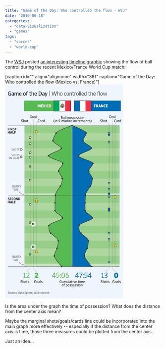 ```yaml
---
title: "Game of the Day: Who controlled the flow - WSJ"
date: "2010-06-18"
categories: 
  - "data-visualization"
  - "games"
tags: 
  - "soccer"
  - "world-cup"
---
```


The [WSJ](http://www.wsj.com/) posted [an interesting timeline graphic](http://online.wsj.com/article/SB10001424052748704289504575313120800627684.html?mod=WSJ_worldCup_Left_TopStories) showing the flow of ball control during the recent Mexico/France World Cup match:

\[caption id="" align="alignnone" width="381" caption="Game of the Day: Who controlled the flow (Mexico vs. France)"\][![Game of the Day: Who controlled the flow (Mexico vs. France)](images/WK-AU366_WC_Gam_NS_20100617192657.gif "Game of the Day: Who controlled the flow (Mexico vs. France)")](http://online.wsj.com/article/SB10001424052748704289504575313120800627684.html?mod=WSJ_worldCup_Left_TopStories)

Is the area under the graph the time of possession? What does the distance from the center axis mean?

Maybe the marginal shots/goals/cards line could be incorporated into the main graph more effectively -- especially if the distance from the center axis is time, those three measures could be plotted from the center axis.

Just an idea...
